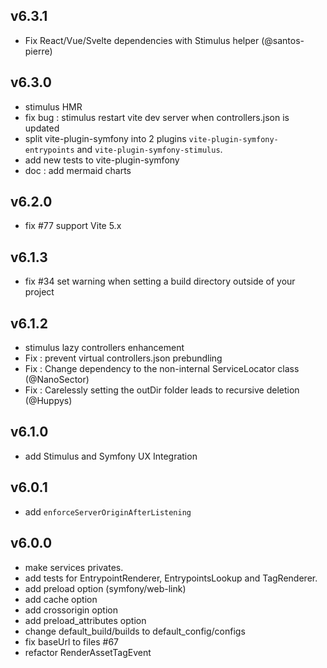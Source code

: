 ## v6.3.1

- Fix React/Vue/Svelte dependencies with Stimulus helper (@santos-pierre) 

## v6.3.0

- stimulus HMR
- fix bug : stimulus restart vite dev server when controllers.json is updated
- split vite-plugin-symfony into 2 plugins `vite-plugin-symfony-entrypoints` and `vite-plugin-symfony-stimulus`.
- add new tests to vite-plugin-symfony
- doc : add mermaid charts

## v6.2.0

- fix #77 support Vite 5.x

## v6.1.3

- fix #34 set warning when setting a build directory outside of your project

## v6.1.2

- stimulus lazy controllers enhancement
- Fix : prevent virtual controllers.json prebundling
- Fix : Change dependency to the non-internal ServiceLocator class (@NanoSector)
- Fix : Carelessly setting the outDir folder leads to recursive deletion (@Huppys)

## v6.1.0

- add Stimulus and Symfony UX Integration

## v6.0.1

- add `enforceServerOriginAfterListening`

## v6.0.0

- make services privates.
- add tests for EntrypointRenderer, EntrypointsLookup and TagRenderer.
- add preload option (symfony/web-link)
- add cache option
- add crossorigin option
- add preload_attributes option
- change default_build/builds to default_config/configs
- fix baseUrl to files #67
- refactor RenderAssetTagEvent 
